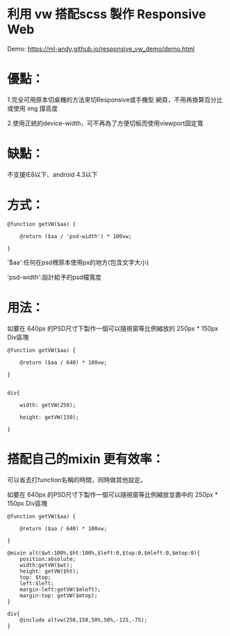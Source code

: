 # 利用 vw 搭配scss 製作 Responsive Web
Demo: https://ml-andy.github.io/responsive_vw_demo/demo.html

# 優點：
1.完全可用原本切桌機的方法來切Responsive或手機型 網頁，不用再換算百分比或使用 img 撐高度

2.使用正統的device-width，可不再為了方便切板而使用viewport固定寬

# 缺點：
不支援IE8以下、android 4.3以下

# 方式：
	@function getVW($aa) {

		@return ($aa / 'psd-width') * 100vw;

	}

'$aa':任何在psd裡原本使用px的地方(包含文字大小)

'psd-width':設計給予的psd檔寬度


# 用法：
如要在 640px 的PSD尺寸下製作一個可以隨視窗等比例縮放的 250px * 150px Div區塊

	@function getVW($aa) {

		@return ($aa / 640) * 100vw;

	}


	div{

		width: getVW(250);

		height: getVW(150);

	}

# 搭配自己的mixin 更有效率：
可以省去打function名稱的時間，同時做其他設定。

如要在 640px 的PSD尺寸下製作一個可以隨視窗等比例縮放並置中的 250px * 150px Div區塊

	@function getVW($aa) {

		@return ($aa / 640) * 100vw;

	}

	@mixin alt($wt:100%,$ht:100%,$left:0,$top:0,$mleft:0,$mtop:0){
		position:absolute;
		width:getVW($wt);
		height: getVW($ht);  
		top: $top;
		left:$left;
		margin-left:getVW($mleft);
		margin-top: getVW($mtop);
	}

	div{
		@include altvw(250,150,50%,50%,-125,-75);
	}